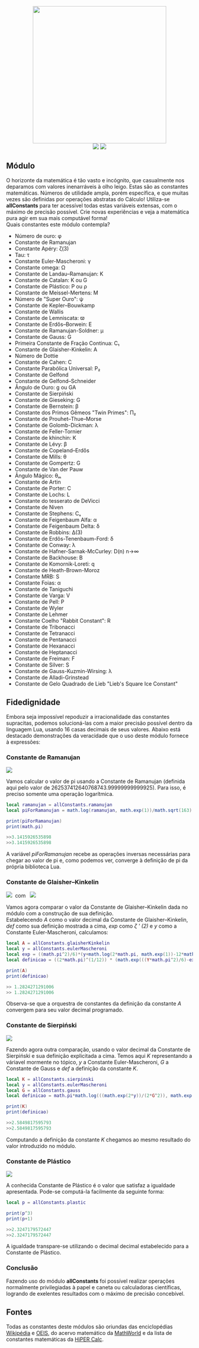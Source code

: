 <div align="center">
<img width=360px height=370px src="https://user-images.githubusercontent.com/110111018/215011072-ce2f4508-2962-4078-961b-0289cf9b73b0.png"/>
<br>
<img src="https://img.shields.io/github/license/lulu-ancacio/allConstants?style=plastic">
<img src="http://img.shields.io/static/v1?label=language&message=lua&color=rgb(138,43,226)&style=plastic">
</div>

<h2>Módulo</h2>
<p>
O horizonte da matemática é tão vasto e incógnito, que casualmente nos deparamos com valores inenarráveis à olho leigo. Estas são as constantes matemáticas. Números de utilidade ampla, porém específica, e que muitas vezes são definidas por operações abstratas do Cálculo! Utiliza-se <strong>allConstants</strong> para ter acessível todas estas variáveis extensas, com o máximo de precisão possível. Crie novas experiências e veja a matemática pura agir em sua mais computável forma!
<br>
Quais constantes este módulo contempla?
<ul>
<li>Número de ouro: φ</li>
<li>Constante de Ramanujan</li>
<li>Constante Apéry: ζ(3)</li>
<li>Tau: τ</li>
<li>Constante Euler-Mascheroni: γ</li>
<li>Constante omega: Ω</li>
<li>Constante de Landau–Ramanujan: Κ</li>
<li>Constante de Catalan: K ou G</li>
<li>Constante de Plástico: Ρ ou ρ</li>
<li>Constante de Meissel-Mertens: M</li>
<li>Número de "Super Ouro": ψ</li>
<li>Constante de Kepler–Bouwkamp</li>
<li>Constante de Wallis</li>
<li>Constante de Lemniscata: ϖ</li>
<li>Constante de Erdős–Borwein: E</li>
<li>Constante de Ramanujan-Soldner: μ</li>
<li>Constante de Gauss: G</li>
<li>Primeira Constante de Fração Continua: C₁</li>
<li>Constante de Glaisher-Kinkelin: A</li>
<li>Número de Dottie</li>
<li>Constante de Cahen: C</li>
<li>Constante Parabólica Universal: P₂</li>
<li>Constante de Gelfond</li>
<li>Constante de Gelfond–Schneider</li>
<li>Ângulo de Ouro: g ou GA</li>
<li>Constante de Sierpiński</li>
<li>Constante de Gieseking: G</li>
<li>Constante de Bernstein: β</li>
<li>Constante dos Primos Gêmeos "Twin Primes": Π₂</li>
<li>Constante de Prouhet–Thue–Morse</li>
<li>Constante de Golomb-Dickman: λ</li>
<li>Constante de Feller-Tornier</li>
<li>Constante de khinchin: K</li>
<li>Constante de Lévy: β</li>
<li>Constante de Copeland–Erdős</li>
<li>Constante de Mills: θ</li>
<li>Constante de Gompertz: G</li>
<li>Constante de Van der Pauw</li>
<li>Ângulo Mágico: θₘ</li>
<li>Constante de Artin</li>
<li>Constante de Porter: C</li>
<li>Constante de Lochs: L</li>
<li>Constante do tesserato de DeVicci</li>
<li>Constante de Niven</li>
<li>Constante de Stephens: Cₛ</li>
<li>Constante de Feigenbaum Alfa: α</li>
<li>Constante de Feigenbaum Delta: δ</li>
<li>Constante de Robbins: Δ(3)</li>
<li>Constante de Erdõs-Tenenbaum-Ford: δ</li>
<li>Constante de Conway: λ</li>
<li>Constante de Hafner-Sarnak-McCurley: D(n) n→∞</li>
<li>Constante de Backhouse: B</li>
<li>Constante de Komornik-Loreti: q</li>
<li>Constante de Heath-Brown-Moroz</li>
<li>Constante MRB: S</li>
<li>Constante Foias: α</li>
<li>Constante de Taniguchi</li>
<li>Constante de Varga: V</li>
<li>Constante de Pell: P</li>
<li>Constante de Wyler</li>
<li>Constante de Lehmer</li>
<li>Constante Coelho "Rabbit Constant": R</li>
<li>Constante de Tribonacci</li>
<li>Constante de Tetranacci</li>
<li>Constante de Pentanacci</li>
<li>Constante de Hexanacci</li>
<li>Constante de Heptanacci</li>
<li>Constante de Freiman: F</li>
<li>Constante de Silver: S</li>
<li>Constante de Gauss-Kuzmin-Wirsing: λ</li>
<li>Constante de Alladi-Grinstead</li>
<li>Constante de Gelo Quadrado de Lieb "Lieb's Square Ice Constant"</li>
</ul>
</p>
<h2>Fidedignidade</h2>
<p>
Embora seja impossível repoduzir a irracionalidade das constantes supracitas, podemos solucioná-las com a maior precisão possível dentro da linguagem Lua, usando 16 casas decimais de seus valores. Abaixo está destacado demonstrações da veracidade que o uso deste módulo fornece à expressões:
</p>

<h3>Constante de Ramanujan</h3>
<img src="https://user-images.githubusercontent.com/110111018/215370950-d79810ec-51ea-4eb0-83a0-c9676abf12c9.png">
<br>
<p>
Vamos calcular o valor de pi usando a Constante de Ramanujan (definida aqui pelo valor de 262537412640768743.99999999999925). Para isso, é preciso somente uma operação logarítmica.
</p>

```lua
local ramanujan = allConstants.ramanujan
local piForRamanujan = math.log(ramanujan, math.exp(1))/math.sqrt(163)

print(piForRamanujan)
print(math.pi)

>>3.1415926535898
>>3.1415926535898
```

<p>
A variável <i>piForRamanujan</i> recebe as operações inversas necessárias para chegar ao valor de pi e, como podemos ver, converge à definição de pi da própria biblioteca Lua.
</p>

<h3>Constante de Glaisher–Kinkelin</h3>
<img src="https://user-images.githubusercontent.com/110111018/215250119-ba38afc4-a50f-43d8-b7e0-789fdb61ec5a.png">&nbsp; com &nbsp;
<img src="https://user-images.githubusercontent.com/110111018/215250118-db63f415-0706-444a-b8ec-ddaf8ded7557.png">
<br>
<p>
Vamos agora comparar o valor da Constante de Glaisher–Kinkelin dada no módulo com a construção de sua definição.
<br>
Estabelecendo <i>A</i> como o valor decimal da Constante de Glaisher–Kinkelin, <i>def</i> como sua definição mostrada a cima, <i>exp</i> como <i>ζ ' (2)</i> e <i>y</i> como a Constante Euler-Mascheroni, calculamos: 
</p>

```lua
local A = allConstants.glaisherKinkelin
local y = allConstants.eulerMascheroni
local exp = ((math.pi^2)/6)*(y+math.log(2*math.pi, math.exp(1))-12*math.log(A, math.exp(1)))
local definicao = ((2*math.pi)^(1/12)) * (math.exp(((Y*math.pi^2)/6)-exp))^(1/(2*math.pi^2))

print(A)
print(definicao)

>> 1.2824271291006
>> 1.2824271291006
```

<p>
Observa-se que a orquestra de constantes da definição da constante <i>A</i> convergem para seu valor decimal programado.
</p>

<h3>Constante de Sierpiński</h3>
<img src="https://user-images.githubusercontent.com/110111018/215251254-3e8860b6-53c0-4d83-922f-5bcee9a3c6d5.png">
<br>
<p>
Fazendo agora outra comparação, usando o valor decimal da Constante de Sierpiński e sua definição explicitada a cima. Temos aqui <i>K</i> representando a váriavel mormente no tópico, <i>y</i> a Constante Euler-Mascheroni, <i>G</i> a Constante de Gauss e <i>def</i> a definição da constante <i>K</i>.
</p>

```lua
local K = allConstants.sierpinski
local y = allConstants.eulerMascheroni
local G = allConstants.gauss
local definicao = math.pi*math.log(((math.exp(2*y))/(2*G^2)), math.exp(1))

print(K)
print(definicao)

>>2.5849817595793
>>2.5849817595793
```

<p>
Computando a definição da constante <i>K</i> chegamos ao mesmo resultado do valor introduzido no módulo.
</p>

<h3>Constante de Plástico</h3>
<img src="https://user-images.githubusercontent.com/110111018/215251257-9eeb0f41-1f95-4c14-a457-4dd2e9d6d06f.png">
<br>
<p>
A conhecida Constante de Plástico é o valor que satisfaz a igualdade apresentada. Pode-se computá-la facilmente da seguinte forma:
</p>

```lua
local p = allConstants.plastic

print(p^3)
print(p+1)

>>2.3247179572447
>>2.3247179572447
```

<p>
A igualdade transpare-se utilizando o decimal decimal estabelecido para a Constante de Plástico.
</p>

<h3>Conclusão</h3>
<p>
Fazendo uso do módulo <strong>allConstants</strong> foi possível realizar operações normalmente privilegiadas à papel e caneta ou calculadoras científicas, logrando de exelentes resultados com o máximo de precisão concebível.
</p>

<h2>Fontes</h2>
<p>
Todas as constantes deste módulos são oriundas das enciclopédias <a href="https://wikipedia.org">Wikipédia</a> e <a href="https://oeis.org">OEIS</a>, do acervo matemático da <a href="https://mathworld.wolfram.com/">MathWorld</a> e da lista de constantes matemáticas da <a href="https://play.google.com/store/apps/details?id=cz.hipercalc">HiPER Calc</a>.
</p>
